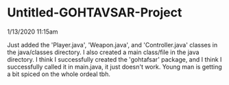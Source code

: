 # Untitled-GOHTAVSAR-Project

1/13/2020 11:15am

Just added the 'Player.java', 'Weapon.java', and 'Controller.java' classes in the java/classes directory.
I also created a main class/file in the java directory.
I think I successfully created the 'gohtafsar' package, and I think I successfully called it in main.java, it just doesn't work.
Young man is getting a bit spiced on the whole ordeal tbh.
